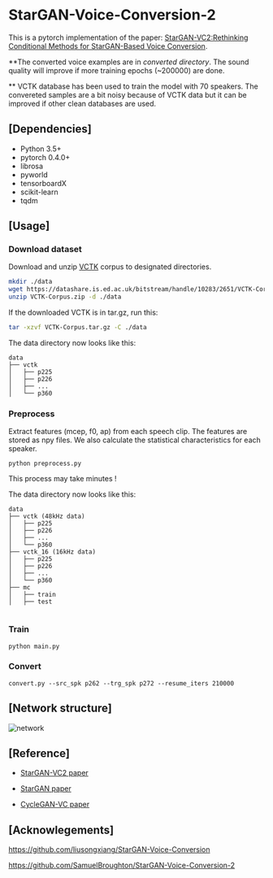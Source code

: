# StarGAN-Voice-Conversion-2

This is a pytorch implementation of the paper: [StarGAN-VC2:Rethinking Conditional Methods for StarGAN-Based Voice Conversion](https://arxiv.org/pdf/1907.12279.pdf).

**The converted voice examples are in *converted directory*. The sound quality will improve if more training epochs (~200000) are done.

** VCTK database has been used to train the model with 70 speakers. The convereted samples are a bit noisy because of VCTK data but it can be improved if other clean databases are used.

## [Dependencies]
- Python 3.5+
- pytorch 0.4.0+
- librosa 
- pyworld 
- tensorboardX
- scikit-learn
- tqdm


## [Usage]

### Download dataset

Download and unzip [VCTK](https://homepages.inf.ed.ac.uk/jyamagis/page3/page58/page58.html) corpus to designated directories.

```bash
mkdir ./data
wget https://datashare.is.ed.ac.uk/bitstream/handle/10283/2651/VCTK-Corpus.zip?sequence=2&isAllowed=y
unzip VCTK-Corpus.zip -d ./data
```
If the downloaded VCTK is in tar.gz, run this:

```bash
tar -xzvf VCTK-Corpus.tar.gz -C ./data
```
The data directory now looks like this:

```
data
├── vctk
│   ├── p225
│   ├── p226
│   ├── ...
│   └── p360

```

### Preprocess

Extract features (mcep, f0, ap) from each speech clip.  The features are stored as npy files. We also calculate the statistical characteristics for each speaker.

```
python preprocess.py
```

This process may take minutes !

The data directory now looks like this:

```
data
├── vctk (48kHz data)
│   ├── p225
│   ├── p226
│   ├── ...
│   └── p360 
├── vctk_16 (16kHz data)
│   ├── p225
│   ├── p226
│   ├── ...
│   └── p360
├── mc
│   ├── train
│   ├── test


```

### Train

```
python main.py
```


### Convert


```
convert.py --src_spk p262 --trg_spk p272 --resume_iters 210000
```



## [Network structure]

![network](https://github.com/dipjyoti92/StarGAN-Voice-Conversion-2/blob/master/network.png)


## [Reference]

* [StarGAN-VC2 paper](https://arxiv.org/pdf/1907.12279)

* [StarGAN paper](https://arxiv.org/abs/1711.09020)

* [CycleGAN-VC paper](https://arxiv.org/abs/1711.11293)


## [Acknowlegements]

https://github.com/liusongxiang/StarGAN-Voice-Conversion

https://github.com/SamuelBroughton/StarGAN-Voice-Conversion-2





